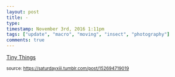 ```yaml
---
layout: post
title: -
type: 
timestamp: November 3rd, 2016 1:11pm
tags: ["update", "macro", "moving", "insect", "photography"]
comments: true
---
```

<a href=" https://href.li/?http://tinythings.tumblr.com/">
    Tiny Things</a>
  
<small>source: https://saturdayxiii.tumblr.com/post/152694719019</small>